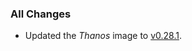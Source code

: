 ### All Changes

- Updated the _Thanos_ image to [v0.28.1](https://github.com/thanos-io/thanos/releases/tag/v0.28.1).
